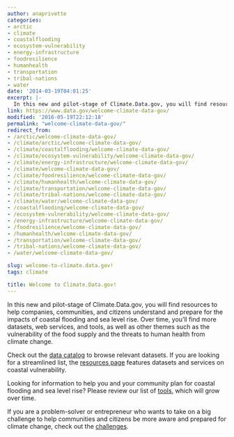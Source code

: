 ```yaml
---
author: anaprivette
categories:
- arctic
- climate
- coastalflooding
- ecosystem-vulnerability
- energy-infrastructure
- foodresilience
- humanhealth
- transportation
- tribal-nations
- water
date: '2014-03-19T04:01:25'
excerpt: |-
  In this new and pilot-stage of Climate.Data.gov, you will find resources to help companies, communities, and citizens understand and prepare for the impacts of coastal flooding and sea level rise. Over time, you’ll find more datasets, web services, and tools,…
link: https://www.data.gov/welcome-climate-data-gov/
modified: '2016-05-19T22:12:18'
permalink: "welcome-climate-data-gov/"
redirect_from:
- /arctic/welcome-climate-data-gov/
- /climate/arctic/welcome-climate-data-gov/
- /climate/coastalflooding/welcome-climate-data-gov/
- /climate/ecosystem-vulnerability/welcome-climate-data-gov/
- /climate/energy-infrastructure/welcome-climate-data-gov/
- /climate/welcome-climate-data-gov/
- /climate/foodresilience/welcome-climate-data-gov/
- /climate/humanhealth/welcome-climate-data-gov/
- /climate/transportation/welcome-climate-data-gov/
- /climate/tribal-nations/welcome-climate-data-gov/
- /climate/water/welcome-climate-data-gov/
- /coastalflooding/welcome-climate-data-gov/
- /ecosystem-vulnerability/welcome-climate-data-gov/
- /energy-infrastructure/welcome-climate-data-gov/
- /foodresilience/welcome-climate-data-gov/
- /humanhealth/welcome-climate-data-gov/
- /transportation/welcome-climate-data-gov/
- /tribal-nations/welcome-climate-data-gov/
- /water/welcome-climate-data-gov/

slug: welcome-to-climate.data.gov!
tags: climate

title: Welcome to Climate.Data.gov!
---
```


In this new and pilot-stage of Climate.Data.gov, you will find resources to help companies, communities, and citizens understand and prepare for the impacts of coastal flooding and sea level rise. Over time, you’ll find more datasets, web services, and tools, as well as other themes such as the vulnerability of the food supply and the threats to human health from climate change.

Check out the [data catalog](https://catalog.data.gov/dataset?groups=climate5434&_groups_limit=0) to browse relevant datasets. If you are looking for a streamlined list, the [resources page](../climate-resources.html) features datasets and services on coastal vulnerability.

Looking for information to help you and your community plan for coastal flooding and sea level rise? Please review our list of [tools](../climate-tools.html), which will grow over time.

If you are a problem-solver or entrepreneur who wants to take on a big challenge to help communities and citizens be more aware and prepared for climate change, check out the [challenges](../climate-challenges.html).


